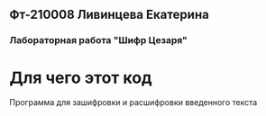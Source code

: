 ## Фт-210008 Ливинцева Екатерина
### Лабораторная работа "Шифр Цезаря"
# Для чего этот код
Программа для зашифровки и расшифровки введенного текста
